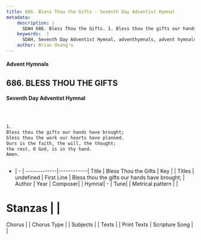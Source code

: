 ```yaml
---
title: 686. Bless Thou the Gifts - Seventh Day Adventist Hymnal
metadata:
    description: |
      SDAH 686. Bless Thou the Gifts. 1. Bless thou the gifts our hands have brought; bless thou the work our hearts have planned. Ours is the faith, the will, the thought; the rest, O God, is in thy hand. Amen.
    keywords:  |
      SDAH, Seventh Day Adventist Hymnal, adventhymnals, advent hymnals, Bless Thou the Gifts, Bless thou the gifts our hands have brought; 
    author: Brian Onang'o
---
```


#### Advent Hymnals
## 686. BLESS THOU THE GIFTS
#### Seventh Day Adventist Hymnal

```txt



1.
Bless thou the gifts our hands have brought;
bless thou the work our hearts have planned.
Ours is the faith, the will, the thought;
the rest, O God, is in thy hand.
Amen.



```

- |   -  |
-------------|------------|
Title | Bless Thou the Gifts |
Key |  |
Titles | undefined |
First Line | Bless thou the gifts our hands have brought; |
Author | 
Year | 
Composer|  |
Hymnal|  - |
Tune|  |
Metrical pattern | |
# Stanzas |  |
Chorus |  |
Chorus Type |  |
Subjects |  |
Texts |  |
Print Texts | 
Scripture Song |  |
  
